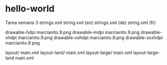 # hello-world
Tarea semana 3
strings.xml
string.xml (en)
strings.xml (de)
string.xml (fr)

drawable-hdpi
  marcianito.9.png
drawable-mdpi
  marcianito.9.png
 drawable-xhdpi
  marcianito.9.png
 drawable-xxhdpi
  marcianito.9.png
 drawable-xxxhdpi
  marcianito.9.png
  
  layout/
    main.xml
   layout-land/
    main.xml
   layout-large/
    main.xml
   layout-large-land
    main.xml
    
